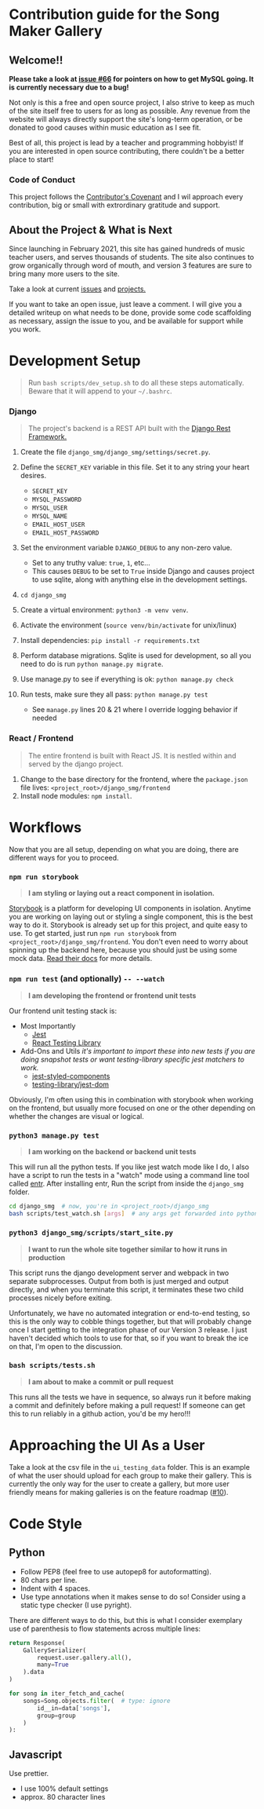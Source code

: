# Contribution guide for the Song Maker Gallery

## Welcome!!

**Please take a look at
[issue #66](https://github.com/jdevries3133/song_maker_gallery/issues/66) for
pointers on how to get MySQL going. It is currently necessary due to a bug!**

Not only is this a free and open source project, I also strive to keep
as much of the site itself free to users for as long as possible. Any revenue
from the website will always directly support the site's long-term operation,
or be donated to good causes within music education as I see fit.

Best of all, this project is lead by a teacher and programming hobbyist! If
you are interested in open source contributing, there couldn't be a better
place to start!

### Code of Conduct

This project follows the
[Contributor's Covenant](https://www.contributor-covenant.org/version/2/0/code_of_conduct/)
and I wil approach every contribution, big or small with extrordinary
gratitude and support.

## About the Project & What is Next

Since launching in February 2021, this site has gained hundreds of music
teacher users, and serves thousands of students. The site also continues
to grow organically through word of mouth, and version 3 features are sure to
bring many more users to the site.

Take a look at current
[issues](https://github.com/jdevries3133/song_maker_gallery/issues)
and [projects.](https://github.com/jdevries3133/song_maker_gallery/projects)

If you want to take an open issue, just leave a comment. I will give you a
detailed writeup on what needs to be done, provide some code scaffolding as
necessary, assign the issue to you, and be available for support while you
work.

# Development Setup

> Run `bash scripts/dev_setup.sh` to do all these steps automatically. Beware
> that it will append to your `~/.bashrc`.

### Django

> The project's backend is a REST API built with the
> [Django Rest Framework.](https://www.django-rest-framework.org/)

1. Create the file `django_smg/django_smg/settings/secret.py`.
2. Define the `SECRET_KEY` variable in this file. Set it to any string your
   heart desires.

   - `SECRET_KEY`
   - `MYSQL_PASSWORD`
   - `MYSQL_USER`
   - `MYSQL_NAME`
   - `EMAIL_HOST_USER`
   - `EMAIL_HOST_PASSWORD`

3. Set the environment variable `DJANGO_DEBUG` to any non-zero value.
   - Set to any truthy value: `true`, `1`, etc...
   - This causes `DEBUG` to be set to `True` inside Django and causes project
     to use sqlite, along with anything else in the development settings.
4. `cd django_smg`
5. Create a virtual environment: `python3 -m venv venv`.
6. Activate the environment (`source venv/bin/activate` for unix/linux)
7. Install dependencies: `pip install -r requirements.txt`
8. Perform database migrations. Sqlite is used for development, so all you
   need to do is run `python manage.py migrate`.
9. Use manage.py to see if everything is ok: `python manage.py check`
10. Run tests, make sure they all pass: `python manage.py test`
    - See `manage.py` lines 20 & 21 where I override logging behavior if needed

### React / Frontend

> The entire frontend is built with React JS. It is nestled within and
> served by the django project.

1. Change to the base directory for the frontend, where the `package.json` file
   lives: `<project_root>/django_smg/frontend`
2. Install node modules: `npm install`.

# Workflows

Now that you are all setup, depending on what you are doing, there are
different ways for you to proceed.

### `npm run storybook`

> **I am styling or laying out a react component in isolation.**

[Storybook](https://storybook.js.org/docs/react/get-started/introduction)
is a platform for developing UI components in isolation. Anytime you are
working on laying out or styling a single component, this is the best way to
do it. Storybook is already set up for this project, and quite easy to use. To
get started, just run `npm run storybook` from
`<project_root>/django_smg/frontend`. You don't even need to worry about
spinning up the backend here, because you should just be using some mock data.
[Read their docs](https://github.com/jdevries3133/song_maker_gallery/projects)
for more details.

### `npm run test` (and optionally) `-- --watch`

> **I am developing the frontend or frontend unit tests**

Our frontend unit testing stack is:

- Most Importantly
  - [Jest](https://jestjs.io/)
  - [React Testing Library](https://testing-library.com/docs/react-testing-library/intro/)
- Add-Ons and Utils _it's important to import these into new tests if you are
  doing snapshot tests or want testing-library specific jest matchers to work._
  - [jest-styled-components](https://github.com/styled-components/jest-styled-components)
  - [testing-library/jest-dom](https://github.com/testing-library/jest-dom)

Obviously, I'm often using this in combination with storybook when working
on the frontend, but usually more focused on one or the other depending on
whether the changes are visual or logical.

### `python3 manage.py test`

> **I am working on the backend or backend unit tests**

This will run all the python tests. If you like jest watch mode like
I do, I also have a script to run the tests in a "watch" mode using a command
line tool called [entr](http://eradman.com/entrproject/). After installing entr,
Run the script from inside the `django_smg` folder.

```bash
cd django_smg  # now, you're in <project_root>/django_smg
bash scripts/test_watch.sh [args]  # any args get forwarded into python3 manage.py tests [args]
```

### `python3 django_smg/scripts/start_site.py`

> **I want to run the whole site together similar to how it runs in production**

This script runs the django development server and webpack in two separate
subprocesses. Output from both is just merged and output directly, and when
you terminate this script, it terminates these two child processes nicely
before exiting.

Unfortunately, we have no automated integration or end-to-end testing, so this
is the only way to cobble things together, but that will probably change once
I start getting to the integration phase of our Version 3 release. I just
haven't decided which tools to use for that, so if you want to break the ice
on that, I'm open to the discussion.

### `bash scripts/tests.sh`

> **I am about to make a commit or pull request**

This runs all the tests we have in sequence, so always run it before making
a commit and definitely before making a pull request! If someone can get this
to run reliably in a github action, you'd be my hero!!!

# Approaching the UI As a User

Take a look at the csv file in the `ui_testing_data` folder. This is an example
of what the user should upload for each group to make their gallery. This
is currently the only way for the user to create a gallery, but more user
friendly means for making galleries is on the feature roadmap
([#10](https://github.com/jdevries3133/song_maker_gallery/issues/10)).

# Code Style

## Python

- Follow PEP8 (feel free to use autopep8 for autoformatting).
- 80 chars per line.
- Indent with 4 spaces.
- Use type annotations when it makes sense to do so! Consider using a static
  type checker (I use pyright).

There are different ways to do this, but this is what I consider exemplary use
of parenthesis to flow statements across multiple lines:

```python
return Response(
    GallerySerializer(
        request.user.gallery.all(),
        many=True
    ).data
)

for song in iter_fetch_and_cache(
    songs=Song.objects.filter(  # type: ignore
        id__in=data['songs'],
        group=group
    )
):
```

## Javascript

Use prettier.

- I use 100% default settings
- approx. 80 character lines
